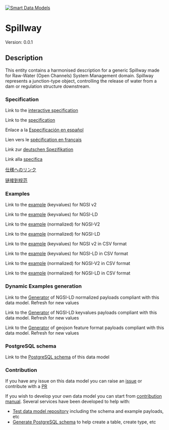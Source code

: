 [![Smart Data Models](https://smartdatamodels.org/wp-content/uploads/2022/01/SmartDataModels_logo.png "Logo")](https://smartdatamodels.org)
# Spillway
Version: 0.0.1

## Description 

This entity contains a harmonised description for a generic Spillway made for Raw-Water (Open Channels) System Management domain. Spillway represents a junction-type object, controlling the release of water from a dam or regulation structure downstream.
### Specification

Link to the [interactive specification](https://swagger.lab.fiware.org/?url=https://smart-data-models.github.io/dataModel.OpenChannelManagement/Spillway/swagger.yaml)

Link to the [specification](https://github.com/smart-data-models/dataModel.OpenChannelManagement/blob/master/Spillway/doc/spec.md)

Enlace a la [Especificación en español](https://github.com/smart-data-models/dataModel.OpenChannelManagement/blob/master/Spillway/doc/spec_ES.md)

Lien vers le [spécification en français](https://github.com/smart-data-models/dataModel.OpenChannelManagement/blob/master/Spillway/doc/spec_FR.md)

Link zur [deutschen Spezifikation](https://github.com/smart-data-models/dataModel.OpenChannelManagement/blob/master/Spillway/doc/spec_DE.md)

Link alla [specifica](https://github.com/smart-data-models/dataModel.OpenChannelManagement/blob/master/Spillway/doc/spec_IT.md)

[仕様へのリンク](https://github.com/smart-data-models/dataModel.OpenChannelManagement/blob/master/Spillway/doc/spec_JA.md)

[链接到规范](https://github.com/smart-data-models/dataModel.OpenChannelManagement/blob/master/Spillway/doc/spec_ZH.md)
### Examples

Link to the [example](https://smart-data-models.github.io/dataModel.OpenChannelManagement/Spillway/examples/example.json) (keyvalues) for NGSI v2

Link to the [example](https://smart-data-models.github.io/dataModel.OpenChannelManagement/Spillway/examples/example.jsonld) (keyvalues) for NGSI-LD

Link to the [example](https://smart-data-models.github.io/dataModel.OpenChannelManagement/Spillway/examples/example-normalized.json) (normalized) for NGSI-V2

Link to the [example](https://smart-data-models.github.io/dataModel.OpenChannelManagement/Spillway/examples/example-normalized.jsonld) (normalized) for NGSI-LD

Link to the [example](https://smart-data-models.github.io/dataModel.OpenChannelManagement/Spillway/examples/example.json.csv) (keyvalues) for NGSI v2 in CSV format

Link to the [example](https://smart-data-models.github.io/dataModel.OpenChannelManagement/Spillway/examples/example.jsonld.csv) (keyvalues) for NGSI-LD in CSV format

Link to the [example](https://smart-data-models.github.io/dataModel.OpenChannelManagement/Spillway/examples/example-normalized.json.csv) (normalized) for NGSI-V2 in CSV format

Link to the [example](https://smart-data-models.github.io/dataModel.OpenChannelManagement/Spillway/examples/example-normalized.jsonld.csv) (normalized) for NGSI-LD in CSV format
### Dynamic Examples generation

Link to the [Generator](https://smartdatamodels.org/extra/ngsi-ld_generator.php?schemaUrl=https://raw.githubusercontent.com/smart-data-models/dataModel.OpenChannelManagement/master/Spillway/schema.json&email=info@smartdatamodels.org) of NGSI-LD normalized payloads compliant with this data model. Refresh for new values

Link to the [Generator](https://smartdatamodels.org/extra/ngsi-ld_generator_keyvalues.php?schemaUrl=https://raw.githubusercontent.com/smart-data-models/dataModel.OpenChannelManagement/master/Spillway/schema.json&email=info@smartdatamodels.org) of NGSI-LD keyvalues payloads compliant with this data model. Refresh for new values

Link to the [Generator](https://smartdatamodels.org/extra/geojson_features_generator.php?schemaUrl=https://raw.githubusercontent.com/smart-data-models/dataModel.OpenChannelManagement/master/Spillway/schema.json&email=info@smartdatamodels.org) of geojson feature format payloads compliant with this data model. Refresh for new values
### PostgreSQL schema

Link to the [PostgreSQL schema](https://smart-data-models.github.io/dataModel.OpenChannelManagement/Spillway/schema.sql) of this data model
### Contribution

 If you have any issue on this data model you can raise an [issue](https://github.com/smart-data-models/dataModel.OpenChannelManagement/issues)  or contribute with a [PR](https://github.com/smart-data-models/dataModel.OpenChannelManagement/pulls)

 If you wish to develop your own data model you can start from [contribution manual](https://bit.ly/contribution_manual). Several services have been developed to help with: 
 - [Test data model repository](https://smartdatamodels.org/index.php/data-models-contribution-api/) including the schema and example payloads, etc
 - [Generate PostgreSQL schema](https://smartdatamodels.org/index.php/sql-service/) to help create a table, create type, etc